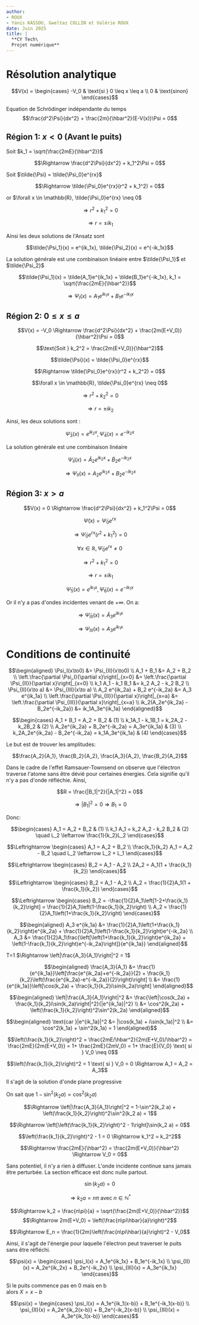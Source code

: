 ```yaml
---
author:
- ROUX
- Yanis KASSOU, Gweltaz COLLIN et Valérie ROUX
date: Juin 2025
title: |
  **CY Tech\
  Projet numérique**
---
```


# Résolution analytique

$$V(x) = \begin{cases}
-V_0 & \text{si } 0 \leq x \leq a \\
0 & \text{sinon}
\end{cases}$$

Equation de Schrödinger indépendante du temps
$$\frac{d^2\Psi}{dx^2} + \frac{2m}{\hbar^2}(E-V(x))\Psi = 0$$

## Région 1: $x < 0$ (Avant le puits)

Soit $k_1 = \sqrt{\frac{2mE}{\hbar^2}}$

$$\Rightarrow \frac{d^2\Psi}{dx^2} + k_1^2\Psi = 0$$

Soit $\tilde{\Psi} = \tilde{\Psi_0}e^{rx}$

$$\Rightarrow \tilde{\Psi_0}e^{rx}(r^2 + k_1^2) = 0$$

or $\forall x \in \mathbb{R}, \tilde{\Psi_0}e^{rx} \neq 0$

$$\Rightarrow r^2 + k_1^2 = 0$$

$$\Rightarrow r = \pm ik_1$$

Ainsi les deux solutions de l'Ansatz sont

$$\tilde{\Psi_1}(x) = e^{ik_1x}, \tilde{\Psi_2}(x) = e^{-ik_1x}$$

La solution générale est une combinaison linéaire entre $\tilde{\Psi_1}$
et $\tilde{\Psi_2}$

$$\tilde{\Psi_1}(x) = \tilde{A_1}e^{ik_1x} + \tilde{B_1}e^{-ik_1x}, k_1 = \sqrt{\frac{2mE}{\hbar^2}}$$

$$\Rightarrow \Psi_I(x) = A_1e^{ik_1x} + B_1e^{-ik_1x}$$

## Région 2: $0 \leq x \leq a$

$$V(x) = -V_0 \Rightarrow \frac{d^2\Psi}{dx^2} + \frac{2m(E+V_0)}{\hbar^2}\Psi = 0$$

$$\text{Soit } k_2^2 = \frac{2m(E+V_0)}{\hbar^2}$$

$$\tilde{\Psi}(x) = \tilde{\Psi_0}e^{rx}$$

$$\Rightarrow \tilde{\Psi_0}e^{rx}(r^2 + k_2^2) = 0$$

$$\forall x \in \mathbb{R}, \tilde{\Psi_0}e^{rx} \neq 0$$

$$\Rightarrow r^2 + k_2^2 = 0$$

$$\Rightarrow r = \pm ik_2$$

Ainsi, les deux solutions sont :

$$\tilde{\Psi}_3(x) = e^{ik_2x}, \tilde{\Psi}_4(x) = e^{-ik_2x}$$

La solution générale est une combinaison linéaire

$$\tilde{\Psi}_{II}(x) = \tilde{A}_2 e^{ik_2x} + \tilde{B}_2 e^{-ik_2x}$$

$$\Rightarrow \Psi_{II}(x) = A_2 e^{ik_2x} + B_2 e^{-ik_2x}$$

## Région 3: $x > a$

$$V(x) = 0 \Rightarrow \frac{d^2\Psi}{dx^2} + k_1^2\Psi = 0$$

$$\tilde{\Psi}(x) = \tilde{\Psi}_0 e^{rx}$$

$$\Rightarrow \tilde{\Psi}_0 e^{rx}(r^2 + k_1^2) = 0$$

$$\forall x \in \mathbb{R}, \tilde{\Psi}_0 e^{rx} \neq 0$$

$$\Rightarrow r^2 + k_1^2 = 0$$

$$\Rightarrow r = \pm ik_1$$

$$\tilde{\Psi}_5(x) = e^{ik_1x}, \tilde{\Psi}_6(x) = e^{-ik_1x}$$

Or il n'y a pas d'ondes incidentes venant de $+\infty$. On a:

$$\Rightarrow \tilde{\Psi}_{III}(x) = \tilde{A}_3 e^{ik_1x}$$

$$\Rightarrow \Psi_{III}(x) = A_3 e^{ik_1x}$$

# Conditions de continuité

$$\begin{aligned}
\Psi_I(x\to0) &= \Psi_{II}(x\to0) \\
A_1 + B_1 &= A_2 + B_2 \\
\left.\frac{\partial \Psi_I}{\partial x}\right|_{x=0} &= \left.\frac{\partial \Psi_{II}}{\partial x}\right|_{x=0} \\
k_1 A_1 - k_1 B_1 &= k_2 A_2 - k_2 B_2 \\
\Psi_{II}(x\to a) &= \Psi_{III}(x\to a) \\
A_2 e^{ik_2a} + B_2 e^{-ik_2a} &= A_3 e^{ik_1a} \\
\left.\frac{\partial \Psi_{II}}{\partial x}\right|_{x=a} &= \left.\frac{\partial \Psi_{III}}{\partial x}\right|_{x=a} \\
ik_2(A_2e^{ik_2a} - B_2e^{-ik_2a}) &= ik_1A_3e^{ik_1a}
\end{aligned}$$

$$\begin{cases}
A_1 + B_1 = A_2 + B_2 & (1) \\
k_1A_1 - k_1B_1 = k_2A_2 - k_2B_2 & (2) \\
A_2e^{ik_2a} + B_2e^{-ik_2a} = A_3e^{ik_1a} & (3) \\
k_2A_2e^{ik_2a} - B_2e^{-ik_2a} = k_1A_3e^{ik_1a} & (4)
\end{cases}$$

Le but est de trouver les amplitudes:

$$\frac{A_2}{A_1}, \frac{B_2}{A_2}, \frac{A_3}{A_2}, \frac{B_2}{A_2}$$

Dans le cadre de l'effet Ramsauer-Townsend on observe que l'électron
traverse l'atome sans être dévié pour certaines énergies. Cela signifie
qu'il n'y a pas d'onde réfléchie. Ainsi,

$$R = \frac{|B_1|^2}{|A_1|^2} = 0$$

$$\Rightarrow |B_1|^2 = 0 \Rightarrow B_1 = 0$$

Donc:

$$\begin{cases}
A_1 = A_2 + B_2 & (1) \\
k_1 A_1 = k_2 A_2 - k_2 B_2 & (2) \quad L_2 \leftarrow \frac{1}{k_2}L_2
\end{cases}$$

$$\Leftrightarrow \begin{cases}
A_1 = A_2 + B_2 \\
\frac{k_1}{k_2} A_1 = A_2 - B_2 \quad L_2 \leftarrow L_2 + L_1
\end{cases}$$

$$\Leftrightarrow \begin{cases}
B_2 = A_1 - A_2 \\
2A_2 = A_1(1 + \frac{k_1}{k_2})
\end{cases}$$

$$\Leftrightarrow \begin{cases}
B_2 = A_1 - A_2 \\
A_2 = \frac{1}{2}A_1(1 + \frac{k_1}{k_2})
\end{cases}$$

$$\Leftrightarrow \begin{cases}
B_2 = -\frac{1}{2}A_1\left[1-2+\frac{k_1}{k_2}\right] = \frac{1}{2}A_1\left(1-\frac{k_1}{k_2}\right) \\
A_2 = \frac{1}{2}A_1\left(1+\frac{k_1}{k_2}\right)
\end{cases}$$

$$\begin{aligned}
A_3 e^{ik_1a} &= \frac{1}{2}A_1\left(1+\frac{k_1}{k_2}\right)e^{ik_2a} + \frac{1}{2}A_1\left(1-\frac{k_1}{k_2}\right)e^{-ik_2a} \\
A_3 &= \frac{1}{2}A_1\frac{\left[\left(1+\frac{k_1}{k_2}\right)e^{ik_2a} + \left(1-\frac{k_1}{k_2}\right)e^{-ik_2a}\right]}{e^{ik_1a}}
\end{aligned}$$

T=1 $\Rightarrow \left|\frac{A_3}{A_1}\right|^2 = 1$

$$\begin{aligned}
\frac{A_3}{A_1} &= \frac{1}{e^{ik_1a}}\left[\frac{e^{ik_2a}+e^{-ik_2a}}{2} + \frac{k_1}{k_2}\left(\frac{e^{ik_2a}-e^{-ik_2a}}{2}\right)\right] \\
&= \frac{1}{e^{ik_1a}}\left[\cos(k_2a) + \frac{k_1}{k_2}i\sin(k_2a)\right]
\end{aligned}$$

$$\begin{aligned}
\left|\frac{A_3}{A_1}\right|^2 &= \frac{\left|\cos(k_2a) + \frac{k_1}{k_2}i\sin(k_2a)\right|^2}{|e^{ik_1a}|^2} \\
&= \cos^2(k_2a) + \left(\frac{k_1}{k_2}\right)^2\sin^2(k_2a)
\end{aligned}$$

$$\begin{aligned}
\text{car }|e^{ik_1a}|^2 &= |\cos(k_1a) + i\sin(k_1a)|^2 \\
&= \cos^2(k_1a) + \sin^2(k_1a) = 1
\end{aligned}$$

$$\left(\frac{k_1}{k_2}\right)^2 = \frac{2mE/\hbar^2}{2m(E+V_0)/\hbar^2} = \frac{2mE}{2m(E+V_0)} = 1+ \frac{2mE}{2mV_0} = 1+ \frac{E}{V_0} \text{ si } V_0 \neq 0$$

$$\left(\frac{k_1}{k_2}\right)^2 = 1 \text{ si } V_0 = 0 \Rightarrow A_1 = A_2 = A_3$$

Il s'agit de la solution d'onde plane progressive

On sait que $1-\sin^2(k_2 a) = \cos^2(k_2 a)$

$$\Rightarrow \left|\frac{A_3}{A_1}\right|^2 = 1-\sin^2(k_2 a) + \left(\frac{k_1}{k_2}\right)^2\sin^2(k_2 a) = 1$$

$$\Rightarrow \left[\left(\frac{k_1}{k_2}\right)^2 - 1\right]\sin(k_2 a) = 0$$

$$\left(\frac{k_1}{k_2}\right)^2 - 1 = 0 \Rightarrow k_1^2 = k_2^2$$

$$\Rightarrow \frac{2mE}{\hbar^2} = \frac{2m(E+V_0)}{\hbar^2} \Rightarrow V_0 = 0$$

Sans potentiel, il n'y a rien à diffuser. L'onde incidente continue sans
jamais être perturbée. La section efficace est donc nulle partout.

$$\sin(k_2 a) = 0$$

$$\Rightarrow k_2 a = n\pi \text{ avec } n \in \mathbb{N}^*$$

$$\Rightarrow k_2 = \frac{n\pi}{a} = \sqrt{\frac{2m(E+V_0)}{\hbar^2}}$$
$$\Rightarrow 2m(E+V_0) = \left(\frac{n\pi\hbar}{a}\right)^2$$

$$\Rightarrow E_n = \frac{1}{2m}\left(\frac{n\pi\hbar}{a}\right)^2 - V_0$$

Ainsi, il s'agit de l'énergie pour laquelle l'électron peut traverser le
puits sans être réfléchi.

$$\psi(x) = \begin{cases}
\psi_I(x) = A_1e^{ik_1x} + B_1e^{-ik_1x} \\
\psi_{II}(x) = A_2e^{ik_2x} + B_2e^{-ik_2x} \\
\psi_{III}(x) = A_3e^{ik_1x}
\end{cases}$$

Si le puits commence pas en 0 mais en b\
alors $X = x-b$

$$\psi(x) = \begin{cases}
\psi_I(x) = A_1e^{ik_1(x-b)} + B_1e^{-ik_1(x-b)} \\
\psi_{II}(x) = A_2e^{ik_2(x-b)} + B_2e^{-ik_2(x-b)} \\
\psi_{III}(x) = A_3e^{ik_1(x-b)}
\end{cases}$$
